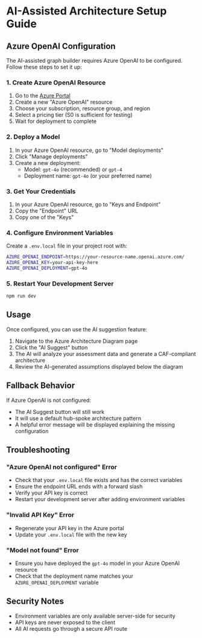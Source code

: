 # AI-Assisted Architecture Setup Guide

## Azure OpenAI Configuration

The AI-assisted graph builder requires Azure OpenAI to be configured. Follow these steps to set it up:

### 1. Create Azure OpenAI Resource

1. Go to the [Azure Portal](https://portal.azure.com)
2. Create a new "Azure OpenAI" resource
3. Choose your subscription, resource group, and region
4. Select a pricing tier (S0 is sufficient for testing)
5. Wait for deployment to complete

### 2. Deploy a Model

1. In your Azure OpenAI resource, go to "Model deployments"
2. Click "Manage deployments"
3. Create a new deployment:
   - Model: `gpt-4o` (recommended) or `gpt-4`
   - Deployment name: `gpt-4o` (or your preferred name)

### 3. Get Your Credentials

1. In your Azure OpenAI resource, go to "Keys and Endpoint"
2. Copy the "Endpoint" URL
3. Copy one of the "Keys"

### 4. Configure Environment Variables

Create a `.env.local` file in your project root with:

```bash
AZURE_OPENAI_ENDPOINT=https://your-resource-name.openai.azure.com/
AZURE_OPENAI_KEY=your-api-key-here
AZURE_OPENAI_DEPLOYMENT=gpt-4o
```

### 5. Restart Your Development Server

```bash
npm run dev
```

## Usage

Once configured, you can use the AI suggestion feature:

1. Navigate to the Azure Architecture Diagram page
2. Click the "AI Suggest" button
3. The AI will analyze your assessment data and generate a CAF-compliant architecture
4. Review the AI-generated assumptions displayed below the diagram

## Fallback Behavior

If Azure OpenAI is not configured:
- The AI Suggest button will still work
- It will use a default hub-spoke architecture pattern
- A helpful error message will be displayed explaining the missing configuration

## Troubleshooting

### "Azure OpenAI not configured" Error
- Check that your `.env.local` file exists and has the correct variables
- Ensure the endpoint URL ends with a forward slash
- Verify your API key is correct
- Restart your development server after adding environment variables

### "Invalid API Key" Error
- Regenerate your API key in the Azure portal
- Update your `.env.local` file with the new key

### "Model not found" Error
- Ensure you have deployed the `gpt-4o` model in your Azure OpenAI resource
- Check that the deployment name matches your `AZURE_OPENAI_DEPLOYMENT` variable

## Security Notes

- Environment variables are only available server-side for security
- API keys are never exposed to the client
- All AI requests go through a secure API route
